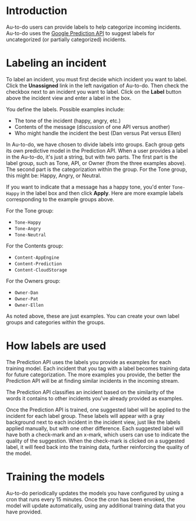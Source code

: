 # Introduction #

Au-to-do users can provide labels to help categorize incoming incidents. Au-to-do uses the [Google Prediction API](http://code.google.com/apis/predict/) to suggest labels for uncategorized (or partially categorized) incidents.

# Labeling an incident #

To label an incident, you must first decide which incident you want to label. Click the **Unassigned** link in the left navigation of Au-to-do. Then check the checkbox next to an incident you want to label. Click on the **Label** button above the incident view and enter a label in the box.

You define the labels. Possible examples include:
  * The tone of the incident (happy, angry, etc.)
  * Contents of the message (discussion of one API versus another)
  * Who might handle the incident the best (Dan versus Pat versus Ellen)

In Au-to-do, we have chosen to divide labels into groups. Each group gets its own predictive model in the Prediction API. When a user provides a label in the Au-to-do, it's just a string, but with two parts. The first part is the label group, such as Tone, API, or Owner (from the three examples above). The second part is the categorization within the group. For the Tone group, this might be: Happy, Angry, or Neutral.

If you want to indicate that a message has a happy tone, you'd enter `Tone-Happy` in the label box and then click **Apply**. Here are more example labels corresponding to the example groups above.

For the Tone group:
  * `Tone-Happy`
  * `Tone-Angry`
  * `Tone-Neutral`

For the Contents group:
  * `Content-AppEngine`
  * `Content-Prediction`
  * `Content-CloudStorage`

For the Owners group:
  * `Owner-Dan`
  * `Owner-Pat`
  * `Owner-Ellen`

As noted above, these are just examples. You can create your own label groups and categories within the groups.

# How labels are used #

The Prediction API uses the labels you provide as examples for each training model. Each incident that you tag with a label becomes training data for future categorization. The more examples you provide, the better the Prediction API will be at finding similar incidents in the incoming stream.

The Prediction API classifies an incident based on the similarity of the words it contains to other incidents you've already provided as examples.

Once the Prediction API is trained, one suggested label will be applied to the incident for each label group. These labels will appear with a gray background next to each incident in the incident view, just like the labels applied manually, but with one other difference. Each suggested label will have both a check-mark and an x-mark, which users can use to indicate the quality of the suggestion. When the check-mark is clicked on a suggested label, it will feed back into the training data, further reinforcing the quality of the model.

# Training the models #

Au-to-do periodically updates the models you have configured by using a cron that runs every 15 minutes. Once the cron has been envoked, the model will update automatically, using any additional training data that you have provided.